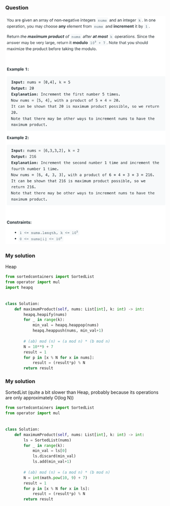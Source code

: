 ### Question

![question](../images/2233.png)

### My solution
Heap
```python
from sortedcontainers import SortedList
from operator import mul
import heapq


class Solution:
    def maximumProduct(self, nums: List[int], k: int) -> int:
        heapq.heapify(nums)
        for _ in range(k):
            min_val = heapq.heappop(nums)
            heapq.heappush(nums, min_val+1)
            
        # (ab) mod (n) = (a mod n) * (b mod n)
        N = 10**9 + 7
        result = 1
        for p in [x % N for x in nums]:
            result = (result*p) % N
        return result
```
### My solution
SortedList (quite a bit slower than Heap, probably because its operations are only approximately O(log N))
```python
from sortedcontainers import SortedList
from operator import mul


class Solution:
    def maximumProduct(self, nums: List[int], k: int) -> int:
        ls = SortedList(nums)
        for _ in range(k):
            min_val = ls[0]
            ls.discard(min_val)
            ls.add(min_val+1)
            
        # (ab) mod (n) = (a mod n) * (b mod n)
        N = int(math.pow(10, 9) + 7)
        result = 1
        for p in [x % N for x in ls]:
            result = (result*p) % N
        return result
```
